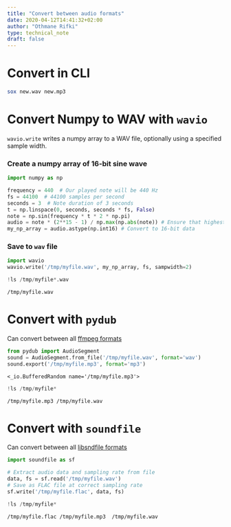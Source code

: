 ```yaml
---
title: "Convert between audio formats"
date: 2020-04-12T14:41:32+02:00
author: "Othmane Rifki"
type: technical_note
draft: false
---
```

# Convert in CLI

``` bash 
sox new.wav new.mp3
```

# Convert Numpy to WAV with `wavio`
`wavio.write` writes a numpy array to a WAV file, optionally using a specified sample width.

### Create a numpy array of 16-bit sine wave


```python
import numpy as np

frequency = 440  # Our played note will be 440 Hz
fs = 44100  # 44100 samples per second
seconds = 3  # Note duration of 3 seconds
t = np.linspace(0, seconds, seconds * fs, False)
note = np.sin(frequency * t * 2 * np.pi)
audio = note * (2**15 - 1) / np.max(np.abs(note)) # Ensure that highest value is in 16-bit range
my_np_array = audio.astype(np.int16) # Convert to 16-bit data
```

### Save to `wav` file


```python
import wavio
wavio.write('/tmp/myfile.wav', my_np_array, fs, sampwidth=2)
```


```python
!ls /tmp/myfile*.wav
```

    /tmp/myfile.wav


# Convert with `pydub`
Can convert between all [ffmpeg formats](https://www.ffmpeg.org/general.html#File-Formats)


```python
from pydub import AudioSegment
sound = AudioSegment.from_file('/tmp/myfile.wav', format='wav')
sound.export('/tmp/myfile.mp3', format='mp3')
```




    <_io.BufferedRandom name='/tmp/myfile.mp3'>




```python
!ls /tmp/myfile*
```

    /tmp/myfile.mp3 /tmp/myfile.wav


# Convert with `soundfile`
Can convert between all [libsndfile formats](http://www.mega-nerd.com/libsndfile/#Features)


```python
import soundfile as sf

# Extract audio data and sampling rate from file 
data, fs = sf.read('/tmp/myfile.wav') 
# Save as FLAC file at correct sampling rate
sf.write('/tmp/myfile.flac', data, fs)  
```


```python
!ls /tmp/myfile*
```

    /tmp/myfile.flac /tmp/myfile.mp3  /tmp/myfile.wav

